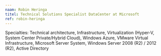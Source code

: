 ```yaml
---
naam: Robin Heringa
titel: Technical Solutions Specialist DataCenter at Microsoft
ref: robin-heringa
---
```

Specialties: Technical architecture, Infrastructure, Virtualization (Hyper-V, System Center Private/Hybrid Cloud), Windows Azure, VMware Virtual Infrastructure, Microsoft Server System, Windows Server 2008 (R2) / 2012 (R2), Active Directory